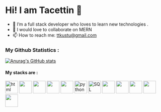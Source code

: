 # Hi! I am Tacettin 👋

- 🔭 I’m a full stack developer who loves to learn new technologies . 
- 👯 I would love to collaborate on  MERN
- 📫 How to reach me: ttkustu@gmail.com


### My Github Statistics :
[![Anurag's GitHub stats](https://github-readme-stats.vercel.app/api?username=tacettinkustu)](https://github.com/anuraghazra/github-readme-stats)


#### My stacks are :

<div style="display:inline">
    <img height=40 src="https://www.w3.org/html/logo/downloads/HTML5_Badge_256.png" alt="html">
    <img   height=40
      src="https://www.kindpng.com/picc/m/464-4640184_css3-png-download-css-icon-transparent-png.png">
    <img height=40
      src="https://upload.wikimedia.org/wikipedia/commons/thumb/9/99/Unofficial_JavaScript_logo_2.svg/600px-Unofficial_JavaScript_logo_2.svg.png">
    <img  height=40 src="https://upload.wikimedia.org/wikipedia/commons/thumb/4/47/React.svg/1200px-React.svg.png">
    <img  height=40 src="https://seeklogo.com/images/R/redux-logo-9CA6836C12-seeklogo.com.png">
    <img   height=40 src="https://i.pinimg.com/originals/91/94/c9/9194c978fa63798b2e882e6fda5eb953.png" alt="python">
    <img title="SQL" alt="SQL" height=40
      src="https://seeklogo.com/images/M/mysql-logo-69B39F7D18-seeklogo.com.png">
    <img  height=40 src="https://sass-lang.com/assets/img/styleguide/color-1c4aab2b.png">
    <img  height=40
      src="https://upload.wikimedia.org/wikipedia/commons/thumb/b/b2/Bootstrap_logo.svg/480px-Bootstrap_logo.svg.png">
    <img  height=40 src="https://image.pngaaa.com/425/5006425-middle.png">
    <img  height=40 src="https://git-scm.com/images/logos/downloads/Git-Icon-1788C.png">
    <img  height=40 src="https://pbs.twimg.com/profile_images/1062285235331698688/kcriCD8e.jpg">
</div>

